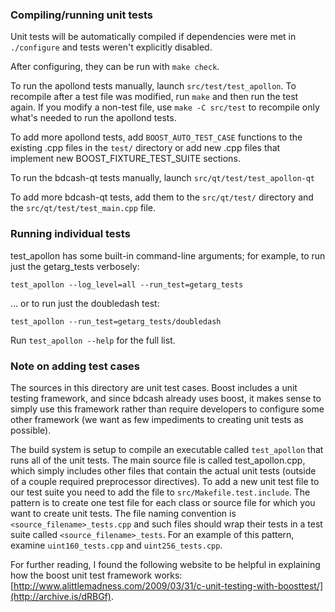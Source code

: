 ### Compiling/running unit tests

Unit tests will be automatically compiled if dependencies were met in `./configure`
and tests weren't explicitly disabled.

After configuring, they can be run with `make check`.

To run the apollond tests manually, launch `src/test/test_apollon`. To recompile
after a test file was modified, run `make` and then run the test again. If you
modify a non-test file, use `make -C src/test` to recompile only what's needed
to run the apollond tests.

To add more apollond tests, add `BOOST_AUTO_TEST_CASE` functions to the existing
.cpp files in the `test/` directory or add new .cpp files that
implement new BOOST_FIXTURE_TEST_SUITE sections.

To run the bdcash-qt tests manually, launch `src/qt/test/test_apollon-qt`

To add more bdcash-qt tests, add them to the `src/qt/test/` directory and
the `src/qt/test/test_main.cpp` file.

### Running individual tests

test_apollon has some built-in command-line arguments; for
example, to run just the getarg_tests verbosely:

    test_apollon --log_level=all --run_test=getarg_tests

... or to run just the doubledash test:

    test_apollon --run_test=getarg_tests/doubledash

Run `test_apollon --help` for the full list.

### Note on adding test cases

The sources in this directory are unit test cases.  Boost includes a
unit testing framework, and since bdcash already uses boost, it makes
sense to simply use this framework rather than require developers to
configure some other framework (we want as few impediments to creating
unit tests as possible).

The build system is setup to compile an executable called `test_apollon`
that runs all of the unit tests.  The main source file is called
test_apollon.cpp, which simply includes other files that contain the
actual unit tests (outside of a couple required preprocessor
directives). To add a new unit test file to our test suite you need
to add the file to `src/Makefile.test.include`. The pattern is to
create one test file for each class or source file for which you want
to create unit tests.  The file naming convention is
`<source_filename>_tests.cpp` and such files should wrap their tests
in a test suite called `<source_filename>_tests`.  For an example of
this pattern, examine `uint160_tests.cpp` and `uint256_tests.cpp`.

For further reading, I found the following website to be helpful in
explaining how the boost unit test framework works:
[http://www.alittlemadness.com/2009/03/31/c-unit-testing-with-boosttest/](http://archive.is/dRBGf).
